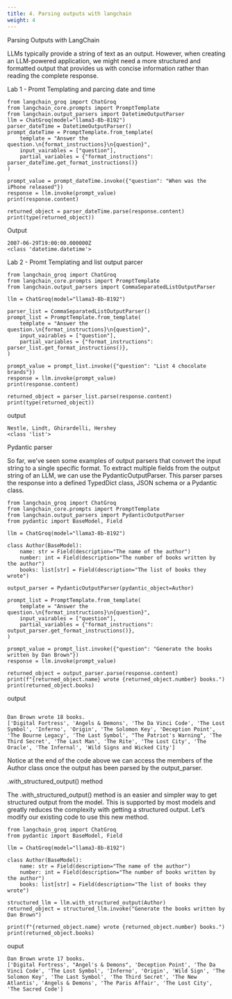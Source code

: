 ```yaml
---
title: 4. Parsing outputs with langchain
weight: 4
---
```



Parsing Outputs with LangChain

LLMs typically provide a string of text as an output. However, when creating an LLM-powered application, we might need a more structured and formatted output that provides us with concise information rather than reading the complete response.





Lab 1 - Promt Templating and parcing date and time 


```
from langchain_groq import ChatGroq
from langchain_core.prompts import PromptTemplate
from langchain.output_parsers import DatetimeOutputParser
llm = ChatGroq(model="llama3-8b-8192")
parser_dateTime = DatetimeOutputParser()
prompt_dateTime = PromptTemplate.from_template(
    template = "Answer the question.\n{format_instructions}\n{question}",
    input_vairables = ["question"],
    partial_variables = {"format_instructions": parser_dateTime.get_format_instructions()}
)

prompt_value = prompt_dateTime.invoke({"question": "When was the iPhone released"})
response = llm.invoke(prompt_value)
print(response.content)

returned_object = parser_dateTime.parse(response.content)
print(type(returned_object))

```
Output

```
2007-06-29T19:00:00.000000Z
<class 'datetime.datetime'>
```

Lab 2 - Promt Templating and list output parcer 


```
from langchain_groq import ChatGroq
from langchain_core.prompts import PromptTemplate
from langchain.output_parsers import CommaSeparatedListOutputParser

llm = ChatGroq(model="llama3-8b-8192")

parser_list = CommaSeparatedListOutputParser()
prompt_list = PromptTemplate.from_template(
    template = "Answer the question.\n{format_instructions}\n{question}",
    input_vairables = ["question"],
    partial_variables = {"format_instructions": parser_list.get_format_instructions()},
)

prompt_value = prompt_list.invoke({"question": "List 4 chocolate brands"})
response = llm.invoke(prompt_value)
print(response.content)

returned_object = parser_list.parse(response.content)
print(type(returned_object))

```
output 

```
Nestle, Lindt, Ghirardelli, Hershey
<class 'list'>
```

Pydantic parser


So far, we’ve seen some examples of output parsers that convert the input string to a single specific format. To extract multiple fields from the output string of an LLM, we can use the PydanticOutputParser. This parser parses the response into a defined TypedDict class, JSON schema or a Pydantic class.


```
from langchain_groq import ChatGroq
from langchain_core.prompts import PromptTemplate
from langchain.output_parsers import PydanticOutputParser
from pydantic import BaseModel, Field

llm = ChatGroq(model="llama3-8b-8192")

class Author(BaseModel):
    name: str = Field(description="The name of the author")
    number: int = Field(description="The number of books written by the author")
    books: list[str] = Field(description="The list of books they wrote")

output_parser = PydanticOutputParser(pydantic_object=Author)

prompt_list = PromptTemplate.from_template(
    template = "Answer the question.\n{format_instructions}\n{question}",
    input_vairables = ["question"],
    partial_variables = {"format_instructions": output_parser.get_format_instructions()},
)

prompt_value = prompt_list.invoke({"question": "Generate the books written by Dan Brown"})
response = llm.invoke(prompt_value)

returned_object = output_parser.parse(response.content)
print(f"{returned_object.name} wrote {returned_object.number} books.")
print(returned_object.books)

```
output 

```

Dan Brown wrote 18 books.
['Digital Fortress', 'Angels & Demons', 'The Da Vinci Code', 'The Lost Symbol', 'Inferno', 'Origin', 'The Solomon Key', 'Deception Point', 'The Bourne Legacy', 'The Last Symbol', "The Patriot's Warning", 'The Third Secret', 'The Last Man', 'The Rite', 'The Lost City', 'The Oracle', 'The Infernal', 'Wild Signs and Wicked City']
```

Notice at the end of the code above we can access the members of the Author class once the output has been parsed by the output_parser.

.with_structured_output() method

The .with_structured_output() method is an easier and simpler way to get structured output from the model. This is supported by most models and greatly reduces the complexity with getting a structured output. Let’s modify our existing code to use this new method.


```
from langchain_groq import ChatGroq
from pydantic import BaseModel, Field

llm = ChatGroq(model="llama3-8b-8192")

class Author(BaseModel):
    name: str = Field(description="The name of the author")
    number: int = Field(description="The number of books written by the author")
    books: list[str] = Field(description="The list of books they wrote")

structured_llm = llm.with_structured_output(Author)
returned_object = structured_llm.invoke("Generate the books written by Dan Brown")

print(f"{returned_object.name} wrote {returned_object.number} books.")
print(returned_object.books)

```

ouput 

```
Dan Brown wrote 17 books.
['Digital Fortress', "Angel's & Demons", 'Deception Point', 'The Da Vinci Code', 'The Lost Symbol', 'Inferno', 'Origin', 'Wild Sign', 'The Solomon Key', 'The Last Symbol', 'The Third Secret', 'The New Atlantis', 'Angels & Demons', 'The Paris Affair', 'The Lost City', 'The Sacred Code']

```

